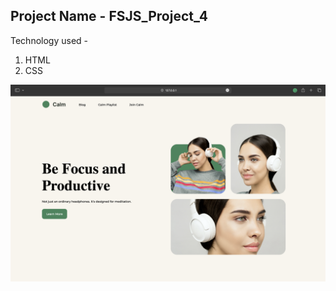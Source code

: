 ## Project Name - FSJS_Project_4

Technology used -
1. HTML
2. CSS

![Screenshot](./Screenshot%202022-12-18%20at%209.55.14%20PM.png)
